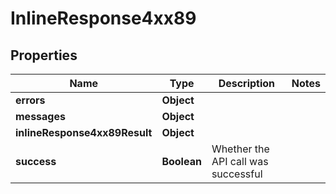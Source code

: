 # InlineResponse4xx89

## Properties
Name | Type | Description | Notes
------------ | ------------- | ------------- | -------------
**errors** | **Object** |  | 
**messages** | **Object** |  | 
**inlineResponse4xx89Result** | **Object** |  | 
**success** | **Boolean** | Whether the API call was successful | 
